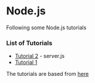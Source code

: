 # Node.js

Following some Node.js tutorials
### List of Tutorials
* [Tutorial 2](Tutorial2/) - server.js
* [Tutorial 1](Tutorial1/)


The tutorials are based from [here](http://www.tutorialspoint.com/nodejs/index.htm)